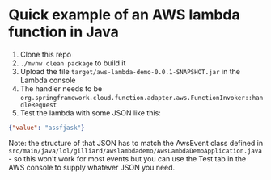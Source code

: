 # Quick example of an AWS lambda function in Java

  1. Clone this repo
  2. `./mvnw clean package` to build it
  3. Upload the file `target/aws-lambda-demo-0.0.1-SNAPSHOT.jar` in the Lambda console
  4. The handler needs to be `org.springframework.cloud.function.adapter.aws.FunctionInvoker::handleRequest`
  5. Test the lambda with some JSON like this:

```json
{"value": "assfjask"}
```

Note: the structure of that JSON has to match the AwsEvent class defined in `src/main/java/lol/gilliard/awslambdademo/AwsLambdaDemoApplication.java` - so this won't work for most events but you can use the Test tab in the AWS console to supply whatever JSON you need.
